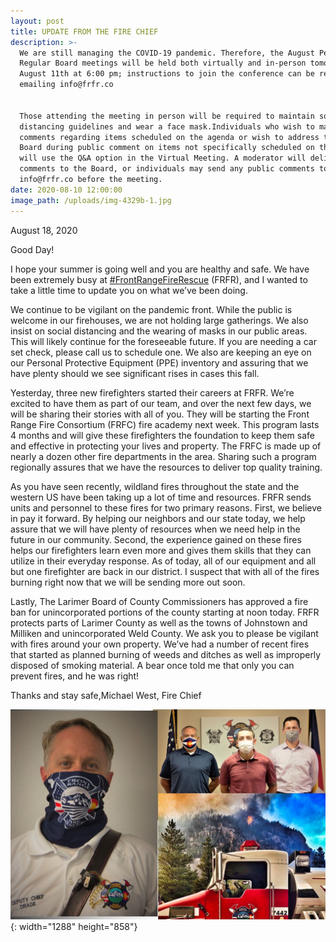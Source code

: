 ```yaml
---
layout: post
title: UPDATE FROM THE FIRE CHIEF
description: >-
  We are still managing the COVID-19 pandemic. Therefore, the August Pension and
  Regular Board meetings will be held both virtually and in-person tomorrow,
  August 11th at 6:00 pm; instructions to join the conference can be received by
  emailing info@frfr.co


  Those attending the meeting in person will be required to maintain social
  distancing guidelines and wear a face mask.Individuals who wish to make
  comments regarding items scheduled on the agenda or wish to address the FRFR
  Board during public comment on items not specifically scheduled on the agenda
  will use the Q&A option in the Virtual Meeting. A moderator will deliver the
  comments to the Board, or individuals may send any public comments to
  info@frfr.co before the meeting.
date: 2020-08-10 12:00:00
image_path: /uploads/img-4329b-1.jpg
---
```


August 18, 2020

Good Day\!

I hope your summer is going well and you are healthy and safe. We have been extremely busy at&nbsp;[\#FrontRangeFireRescue](https://www.facebook.com/hashtag/frontrangefirerescue?__eep__=6&amp;source=feed_text&amp;epa=HASHTAG&amp;__xts__%5B0%5D=68.ARArdwbLmlzlglqPXS5YobAwv-JM6KN6JCf8wXNbjjMBlsyWMTwMFzYvQBsFkDHp6NMv4h9NRRmfCc509PEyUxNh8ZAcjD7btg17w05BR-9_HkzdtBnF1GMNI40Sg686Wk6s38nPgU5CSJJKbS9J93r9olf8bez3KPrsjpQ-NdiDD-Y9Ggn09rhCwd9jRNZHALmoyEV3SN9PIMxuMhYQwz-nHUnt16SrJ9lGwD6PdAMXA87ge_-Se07oONcmfYyxQSet3pCWvbGG9n6HSjuhEbIlaUAa7iG0CrEFv4QA1vbNaqma9dmhSC4Orpk0TItPMfIYT2dxiOMN3RC_KnIlewldqgDe&amp;__tn__=%2ANK-R)&nbsp;(FRFR), and I wanted to take a little time to update you on what we’ve been doing.

We continue to be vigilant on the pandemic front. While the public is welcome in our firehouses, we are not holding large gatherings. We also insist on social distancing and the wearing of masks in our public areas. This will likely continue for the foreseeable future. If you are needing a car set check, please call us to schedule one. We also are keeping an eye on our Personal Protective Equipment (PPE) inventory and assuring that we have plenty should we see significant rises in cases this fall.

Yesterday, three new firefighters started their careers at FRFR. We’re excited to have them as part of our team, and over the next few days, we will be sharing their stories with all of you. They will be starting the Front Range Fire Consortium (FRFC) fire academy next week. This program lasts 4 months and will give these firefighters the foundation to keep them safe and effective in protecting your lives and property. The FRFC is made up of nearly a dozen other fire departments in the area. Sharing such a program regionally assures that we have the resources to deliver top quality training.

As you have seen recently, wildland fires throughout the state and the western US have been taking up a lot of time and resources. FRFR sends units and personnel to these fires for two primary reasons. First, we believe in pay it forward. By helping our neighbors and our state today, we help assure that we will have plenty of resources when we need help in the future in our community. Second, the experience gained on these fires helps our firefighters learn even more and gives them skills that they can utilize in their everyday response. As of today, all of our equipment and all but one firefighter are back in our district. I suspect that with all of the fires burning right now that we will be sending more out soon.

Lastly, The Larimer Board of County Commissioners has approved a fire ban for unincorporated portions of the county starting at noon today. FRFR protects parts of Larimer County as well as the towns of Johnstown and Milliken and unincorporated Weld County. We ask you to please be vigilant with fires around your own property. We’ve had a number of recent fires that started as planned burning of weeds and ditches as well as improperly disposed of smoking material. A bear once told me that only you can prevent fires, and he was right\!

Thanks and stay safe,Michael West, Fire Chief

![](/Publication1.jpg){: width="1288" height="858"}